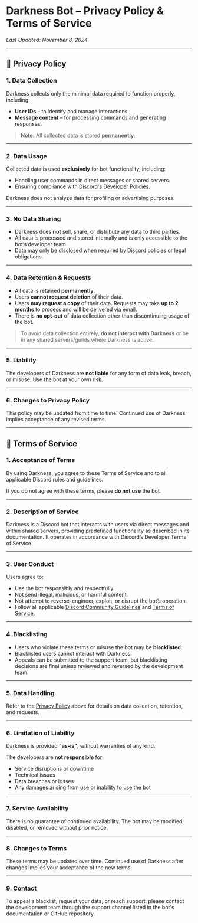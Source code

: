 # Darkness Bot – Privacy Policy & Terms of Service

_Last Updated: November 8, 2024_

---

## 📄 Privacy Policy

### 1. Data Collection

Darkness collects only the minimal data required to function properly, including:

- **User IDs** – to identify and manage interactions.
- **Message content** – for processing commands and generating responses.

> **Note:** All collected data is stored **permanently**.

---

### 2. Data Usage

Collected data is used **exclusively** for bot functionality, including:

- Handling user commands in direct messages or shared servers.
- Ensuring compliance with [Discord's Developer Policies](https://support-dev.discord.com/hc/en-us/articles/8563934450327-Discord-Developer-Policy).

Darkness does not analyze data for profiling or advertising purposes.

---

### 3. No Data Sharing

- Darkness does **not** sell, share, or distribute any data to third parties.  
- All data is processed and stored internally and is only accessible to the bot’s developer team.
- Data may only be disclosed when required by Discord policies or legal obligations.

---

### 4. Data Retention & Requests

- All data is retained **permanently**.
- Users **cannot request deletion** of their data.
- Users **may request a copy** of their data. Requests may take **up to 2 months** to process and will be delivered via email.
- There is **no opt-out** of data collection other than discontinuing usage of the bot.

> To avoid data collection entirely, **do not interact with Darkness** or be in any shared servers/guilds where Darkness is active.

---

### 5. Liability

The developers of Darkness are **not liable** for any form of data leak, breach, or misuse. Use the bot at your own risk.

---

### 6. Changes to Privacy Policy

This policy may be updated from time to time. Continued use of Darkness implies acceptance of any revised terms.

---

## 📝 Terms of Service

### 1. Acceptance of Terms

By using Darkness, you agree to these Terms of Service and to all applicable Discord rules and guidelines.

If you do not agree with these terms, please **do not use** the bot.

---

### 2. Description of Service

Darkness is a Discord bot that interacts with users via direct messages and within shared servers, providing predefined functionality as described in its documentation. It operates in accordance with Discord’s Developer Terms of Service.

---

### 3. User Conduct

Users agree to:

- Use the bot responsibly and respectfully.
- Not send illegal, malicious, or harmful content.
- Not attempt to reverse-engineer, exploit, or disrupt the bot’s operation.
- Follow all applicable [Discord Community Guidelines](https://discord.com/guidelines) and [Terms of Service](https://discord.com/terms).

---

### 4. Blacklisting

- Users who violate these terms or misuse the bot may be **blacklisted**.
- Blacklisted users cannot interact with Darkness.
- Appeals can be submitted to the support team, but blacklisting decisions are final unless reviewed and reversed by the development team.

---

### 5. Data Handling

Refer to the [Privacy Policy](#-privacy-policy) above for details on data collection, retention, and requests.

---

### 6. Limitation of Liability

Darkness is provided **"as-is"**, without warranties of any kind.

The developers are **not responsible** for:

- Service disruptions or downtime
- Technical issues
- Data breaches or losses
- Any damages arising from use or inability to use the bot

---

### 7. Service Availability

There is no guarantee of continued availability. The bot may be modified, disabled, or removed without prior notice.

---

### 8. Changes to Terms

These terms may be updated over time. Continued use of Darkness after changes implies your acceptance of the new terms.

---

### 9. Contact

To appeal a blacklist, request your data, or reach support, please contact the development team through the support channel listed in the bot's documentation or GitHub repository.
